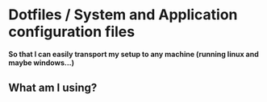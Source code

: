 # Dotfiles / System and Application configuration files
**So that I can easily transport my setup to any machine (running linux and maybe windows...)**

## What am I using?
